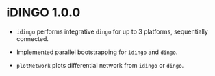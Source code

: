# iDINGO 1.0.0

* `idingo` performs integrative `dingo` for up to 3 platforms, sequentially connected.

* Implemented parallel bootstrapping for `idingo` and `dingo`.

* `plotNetwork` plots differential network from `idingo` or `dingo`.
